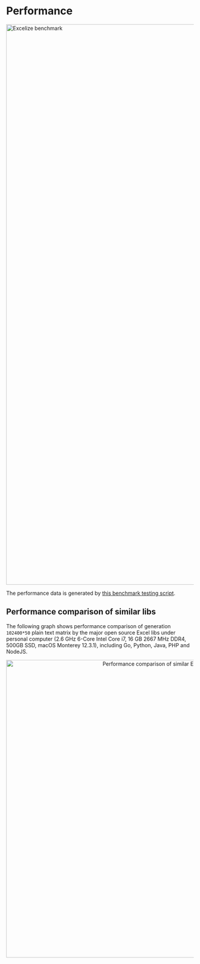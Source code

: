 # Performance

<a href="https://xuri.me/wp-content/uploads/2016/08/excelize-performance.svg"><img src="https://xuri.me/wp-content/uploads/2016/08/excelize-performance.svg" alt="Excelize benchmark" width="1506"></a>

The performance data is generated by [this benchmark testing script](https://github.com/xuri/excelize-benchmark).

## Performance comparison of similar libs

The following graph shows performance comparison of generation `102400*50` plain text matrix by the major open source Excel libs under personal computer (2.6 GHz 6-Core Intel Core i7, 16 GB 2667 MHz DDR4, 500GB SSD, macOS Monterey 12.3.1), including Go, Python, Java, PHP and NodeJS.

<p align="center"><img width="800" src="https://xuri.me/wp-content/uploads/2016/08/excelize-golang-library-for-reading-and-writing-xlsx-files-3.svg" alt="Performance comparison of similar Excel libs"></p>
